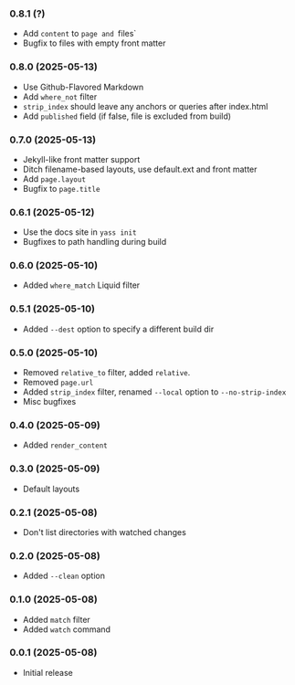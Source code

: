 ### 0.8.1 (?)

* Add `content` to `page and `files`
* Bugfix to files with empty front matter

### 0.8.0 (2025-05-13)

* Use Github-Flavored Markdown
* Add `where_not` filter
* `strip_index` should leave any anchors or queries after index.html
* Add `published` field (if false, file is excluded from build)

### 0.7.0 (2025-05-13)

* Jekyll-like front matter support
* Ditch filename-based layouts, use default.ext and front matter
* Add `page.layout`
* Bugfix to `page.title`

### 0.6.1 (2025-05-12)

* Use the docs site in `yass init`
* Bugfixes to path handling during build

### 0.6.0 (2025-05-10)

* Added `where_match` Liquid filter

### 0.5.1 (2025-05-10)

* Added `--dest` option to specify a different build dir

### 0.5.0 (2025-05-10)

* Removed `relative_to` filter, added `relative`.
* Removed `page.url`
* Added `strip_index` filter, renamed `--local` option to `--no-strip-index`
* Misc bugfixes

### 0.4.0 (2025-05-09)

* Added `render_content`

### 0.3.0 (2025-05-09)

* Default layouts

### 0.2.1 (2025-05-08)

* Don't list directories with watched changes

### 0.2.0 (2025-05-08)

* Added `--clean` option

### 0.1.0 (2025-05-08)

* Added `match` filter
* Added `watch` command

### 0.0.1 (2025-05-08)

* Initial release
